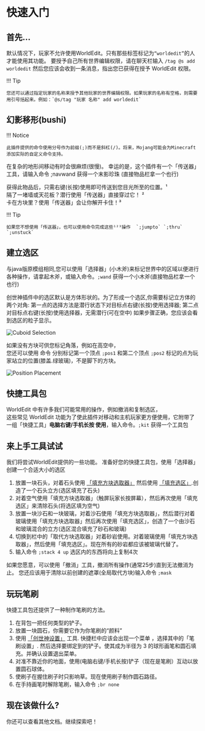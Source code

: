 # 快速入门

## 首先...

默认情况下，玩家不允许使用WorldEdit。只有那些标签标记为`“worldedit”`的人才能使用其功能。
要授予自己所有世界编辑权限，请在聊天栏输入 `/tag @s add worldedit`
然后您应该会收到一条消息，指出您已获得在授予 WorldEdit 权限。

!!! Tip

    您还可以通过指定玩家的名称来授予其他玩家的世界编辑权限。如果玩家的名称有空格，则需要用引号括起来。例如：`@s/tag "玩家 名称" add worldedit`

## 幻影移形(bushi)

!!! Notice

    此插件提供的命令使用分号作为前缀(;)而不是斜杠(/)。将来，Mojang可能会为Minecraft添加实际的自定义命令支持。
    
在复杂的地形间移动有时会很麻烦(很慢)。 幸运的是，这个插件有一个「传送器」工具，请输入命令 ;navwand 获得一个末影珍珠 (直接物品栏拿一个也行)

获得此物品后，只需右键(长按)使用即可传送到您目光所至的位置。¹  
隔了一堵墙或天花板？潜行使用「传送器」直接穿过它！ ²  
卡在方块里？使用「传送器」会让你解开卡住！³  

!!! Tip

    如果您不想使用「传送器」，也可以使用命令完成这些¹²³操作  `;jumpto` `;thru` `;unstuck`

## 建立选区

与java版原模组相同,您可以使用「选择器」(小木斧)来标记世界中的区域以便进行各种操作，请拿起木斧，或输入命令。`;wand` 获得一个小木斧(直接物品栏拿一个也行)

创世神插件中的选区默认是方体形状的。为了形成一个选区,你需要标记立方体的两个对角:
第一点的选择方法是潜行状态下对目标点右键(长按)使用选择器;
第二点对目标点右键(长按)使用选择器，无需潜行(可在空中)
如果步骤正确，您应该会看到选区的粒子显示。

![Cuboid Selection](img/cuboid_selection.jpg)

如果没有方块可供您标记角落，例如在高空中，  
您还可以使用 命令 分别标记第一个顶点 `;pos1` 和第二个顶点 `;pos2` 标记的点为玩家站立的位置(膝盖.绿玻璃)，不是脚下的方块。

![Position Placement](img/pos_placement.jpg)

## 快捷工具包

WorldEdit 中有许多我们可能常用的操作，例如撤消和复制选区，  
这些常见 WorldEdit 功能为了使此插件对移动和主机玩家更方便使用，它附带了一组「快捷工具」**电脑右键/手机长按 使用**，输入命令。`;kit` 获得一个工具包

## 来上手工具试试

我们将尝试WorldEdit提供的一些功能。
准备好您的快捷工具包，使用「选择器」创建一个合适大小的选区

1. 放置一块石头，对着石头使用 [「填充方块选取器」](../usage/kit#pattern_picker) 然后使用 [「填充选区」](../usage/kit#selection_fill).创造了一个石头立方(选区填充了石头)
2. 对着空气使用「填充方块选取器」（触屏玩家长按屏幕），然后再次使用「填充选区」来清除石头(将选区填为空气)
3. 放置一块沙石和一块玻璃，对着沙石使用「填充方块选取器」，然后潜行对着玻璃使用「填充方块选取器」然后再次使用「填充选区」，创造了一个由沙石和玻璃混合的立方(选区混合填充了砂石和玻璃)
4. 切换到栏中的「取代方块选取器」对着砂岩使用。对着玻璃使用「填充方块选取器」，然后使用「填充选区」。现在所有的砂岩都应该被玻璃代替了。
5. 输入命令 `;stack 4 up` 选区内的东西将向上复制4次
 
如果您愿意，可以使用「撤消」工具，撤消所有操作(通常25步)直到无法撤消为止。
您还应该用于清除以前创建的遮罩(全局取代方块)输入命令 `;mask`

## 玩玩笔刷

快捷工具包还提供了一种制作笔刷的方法。

1. 在背包一把任何类型的铲子。
2. 放置一块圆石，你需要它作为你笔刷的“颜料”
3. 使用 [「创世神设置」](../usage/kit#config) 工具. 快捷栏中应该会出现一个菜单 ，选择其中的「笔刷设置」. 然后选择要绑定到的铲子。使其成为半径为 3 的球形画笔和圆石填充。并确认设置退出菜单。
4. 对准不靠近你的地面，使用(电脑右键/手机长按)铲子（现在是笔刷）互动以放置圆石球体。
5. 使刷子在握住刷子时只影响草。现在使用刷子制作圆石路径。
6. 在手持画笔时解除笔刷，输入命令 `;br none`

## 现在该做什么?

你还可以查看其他文档。继续探索吧！
